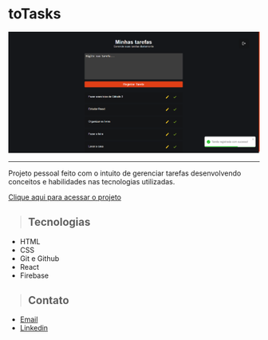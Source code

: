 # toTasks

![preview](https://github.com/Jvictor-7/toTasks/blob/deploy/preview.png?raw=true)

<hr>

Projeto pessoal feito com o intuito de gerenciar tarefas desenvolvendo conceitos e habilidades nas tecnologias utilizadas.

[Clique aqui para acessar o projeto](https://to-tasks.netlify.app/)

> ## Tecnologias

- HTML
- CSS
- Git e Github
- React
- Firebase

> ## Contato

- [Email](jvcl@ic.ufal.br)
- [Linkedin](https://www.linkedin.com/in/jo%C3%A3o-lima-574a60227/)
